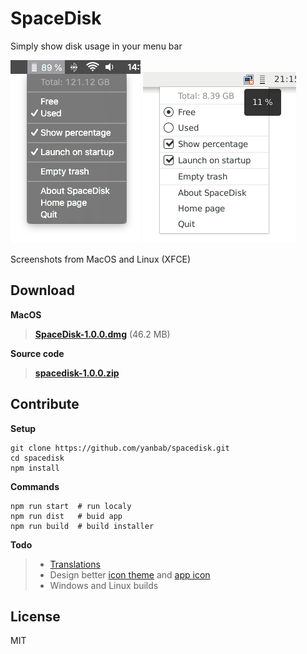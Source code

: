 # SpaceDisk

Simply show disk usage in your menu bar

![Screenshot](build/screenshot.png)
![Screenshot](build/screenshot-linux.png)

Screenshots from MacOS and Linux (XFCE)

## Download

**MacOS**

> **[SpaceDisk-1.0.0.dmg](https://github.com/yanbab/spacedisk/releases/download/v1.0.0/SpaceDisk-1.0.0.dmg)** (46.2 MB)

**Source code**

> **[spacedisk-1.0.0.zip](https://github.com/yanbab/spacedisk/archive/v1.0.0.zip)**

## Contribute

**Setup**

    git clone https://github.com/yanbab/spacedisk.git
    cd spacedisk
    npm install

**Commands**

    npm run start  # run localy
    npm run dist   # buid app
    npm run build  # build installer


**Todo**

> - [Translations](locales/)
> - Design better [icon theme](themes/default/) and [app icon](build/icon.png)
> - Windows and Linux builds

## License

MIT